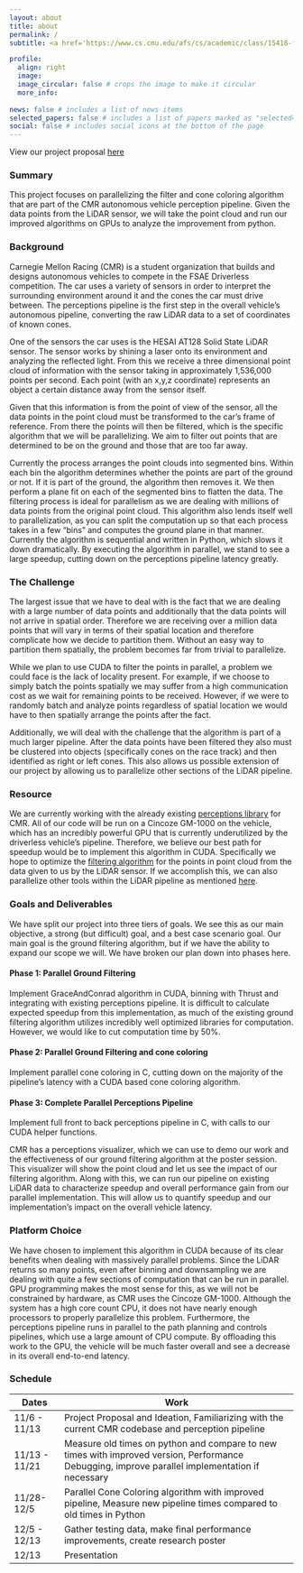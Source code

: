 ```yaml
---
layout: about
title: about
permalink: /
subtitle: <a href='https://www.cs.cmu.edu/afs/cs/academic/class/15418-f24/www/'>15418</a> Parallel Computer Architecture and Programming Final Project.

profile:
  align: right
  image: 
  image_circular: false # crops the image to make it circular
  more_info:
  
news: false # includes a list of news items
selected_papers: false # includes a list of papers marked as "selected={true}"
social: false # includes social icons at the bottom of the page
---
```


View our project proposal [here](https://docs.google.com/document/d/1ECPBBzLD85j11i7b2N0DGE6IpOhdvrIZKCrS3YNjKvs/edit?usp=sharing)

### Summary
This project focuses on parallelizing the filter and cone coloring algorithm that are part of the CMR autonomous vehicle perception pipeline. Given the data points from the LiDAR sensor, we will take the point cloud and run our improved algorithms on GPUs to analyze the improvement from python. 

### Background
Carnegie Mellon Racing (CMR) is a student organization that builds and designs autonomous vehicles to compete in the FSAE Driverless competition. The car uses a variety of sensors in order to interpret the surrounding environment around it and the cones the car must drive between. The perceptions pipeline is the first step in the overall vehicle’s autonomous pipeline, converting the raw LiDAR data to a set of coordinates of known cones.

One of the sensors the car uses is the HESAI AT128 Solid State LiDAR sensor. The sensor works by shining a laser onto its environment and analyzing the reflected light. From this we receive a three dimensional point cloud of information with the sensor taking in approximately 1,536,000 points per second. Each point (with an x,y,z coordinate) represents an object a certain distance away from the sensor itself. 

Given that this information is from the point of view of the sensor, all the data points in the point cloud must be transformed to the car’s frame of reference. From there the points will then be filtered, which is the specific algorithm that we will be parallelizing. We aim to filter out points that are determined to be on the ground and those that are too far away.

Currently the process arranges the point clouds into segmented bins. Within each bin the algorithm determines whether the points are part of the ground or not. If it is part of the ground, the algorithm then removes it. We then perform a plane fit on each of the segmented bins to flatten the data.
The filtering process is ideal for parallelism as we are dealing with millions of data points from the original point cloud. This algorithm also lends itself well to parallelization, as you can split the computation up so that each process takes in a few “bins” and computes the ground plane in that manner. Currently the algorithm is sequential and written in Python, which slows it down dramatically. By executing the algorithm in parallel, we stand to see a large speedup, cutting down on the perceptions pipeline latency greatly.

### The Challenge
The largest issue that we have to deal with is the fact that we are dealing with a large number of data points and additionally that the data points will not arrive in spatial order. Therefore we are receiving over a million data points that will vary in terms of their spatial location and therefore complicate how we decide to partition them. Without an easy way to partition them spatially, the problem becomes far from trivial to parallelize.

While we plan to use CUDA to filter the points in parallel,  a problem we could face is the lack of locality present. For example, if we choose to simply batch the points spatially we may suffer from a high communication cost as we wait for remaining points to be received. However, if we were to randomly batch and analyze points regardless of spatial location we would have to then spatially arrange the points after the fact.

Additionally, we will deal with the challenge that the algorithm is part of a much larger pipeline. After the data points have been filtered they also must be clustered into objects (specifically cones on the race track) and then identified as right or left cones. This also allows us possible extension of our project by allowing us to parallelize other sections of the LiDAR pipeline. 

### Resource
We are currently working with the already existing [perceptions library](https://github.com/carnegiemellonracing/PerceptionsLibrary22a) for CMR. All of our code will be run on a Cincoze GM-1000 on the vehicle, which has an incredibly powerful GPU that is currently underutilized by the driverless vehicle’s pipeline. Therefore, we believe our best path for speedup would be to implement this algorithm in CUDA. Specifically we hope to optimize the [filtering algorithm](https://github.com/carnegiemellonracing/PerceptionsLibrary22a/blob/main/perc22a/predictors/utils/lidar/filter.py)  for the points in point cloud from the data given to us by the LiDAR sensor. If we accomplish this, we can also parallelize other tools within the LiDAR pipeline as mentioned [here](https://cmr.red/PerceptionsLibrary22a/documentation/html/build/html/perc22a/predictors/utils/lidar/lidar.html). 

### Goals and Deliverables
We have split our project into three tiers of goals. We see this as our main objective, a strong (but difficult) goal, and a best case scenario goal. Our main goal is the ground filtering algorithm, but if we have the ability to expand our scope we will. We have broken our plan down into phases here.

#### Phase 1: Parallel Ground Filtering
Implement GraceAndConrad algorithm in CUDA, binning with Thrust and integrating with existing perceptions pipeline.
It is difficult to calculate expected speedup from this implementation, as much of the existing ground filtering algorithm utilizes incredibly well optimized libraries for computation. However, we would like to cut computation time by 50%.

#### Phase 2: Parallel Ground Filtering and cone coloring
Implement parallel cone coloring in C, cutting down on the majority of the pipeline’s latency with a CUDA based cone coloring algorithm.

#### Phase 3: Complete Parallel Perceptions Pipeline
Implement full front to back perceptions pipeline in C, with calls to our CUDA helper functions.

CMR has a perceptions visualizer, which we can use to demo our work  and the effectiveness of our ground filtering algorithm at the poster session. This visualizer will show the point cloud and let us see the impact of our filtering algorithm. Along with this, we can run our pipeline on existing LiDAR data to characterize speedup and overall performance gain from our parallel implementation. This will allow us to quantify speedup and our implementation’s impact on the overall vehicle latency.

### Platform Choice

We have chosen to implement this algorithm in CUDA because of its clear benefits when dealing with massively parallel problems. Since the LiDAR returns so many points, even after binning and downsampling we are dealing with quite a few sections of computation that can be run in parallel. GPU programming makes the most sense for this, as we will not be constrained by hardware, as CMR uses the Cincoze GM-1000. Although the system has a high core count CPU, it does not have nearly enough processors to properly parallelize this problem. Furthermore, the perceptions pipeline runs in parallel to the path planning and controls pipelines, which use a large amount of CPU compute. By offloading this work to the GPU, the vehicle will be much faster overall and see a decrease in its overall end-to-end latency.

### Schedule

| Dates     | Work                                                                                                                                   |
| --------- | -------------------------------------------------------------------------------------------------------------------------------------- |
| 11/6 - 11/13|  Project Proposal and Ideation, Familiarizing with the current CMR codebase and perception pipeline |
| 11/13 - 11/21 |Measure old times on python and compare to new times with improved version, Performance Debugging, improve parallel implementation if necessary  |
| 11/28-12/5| Parallel Cone Coloring algorithm with improved pipeline, Measure new pipeline times compared to old times in Python|
| 12/5 - 12/13 |Gather testing data, make final performance improvements, create research poster|
| 12/13 | Presentation |                                                                                                                     







